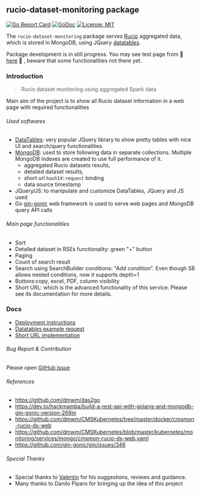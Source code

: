 ## rucio-dataset-monitoring package

[![Go Report Card](https://goreportcard.com/badge/github.com/dmwm/CMSMonitoring/src/go/rucio-dataset-monitoring)](https://goreportcard.com/report/github.com/dmwm/CMSMonitoring/src/go/rucio-dataset-monitoring)
[![GoDoc](https://godoc.org/github.com/dmwm/CMSMonitoring/tree/master/src/go/rucio-dataset-monitoring?status.svg)](https://godoc.org/github.com/dmwm/CMSMonitoring/tree/master/src/go/rucio-dataset-monitoring)
[![License: MIT](https://img.shields.io/badge/License-MIT-green.svg)](https://opensource.org/licenses/MIT)

The `rucio-dataset-monitoring` package serves [Rucio](https://rucio.readthedocs.io/) aggregated data, which is stored in MongoDB,
using JQuery [datatables](https://datatables.net/).

Package development is in still progress. You may see test page from :rocket: [here](http://cmsweb-test1.cern.ch:31280/) :rocket: , beware that some
functionalities not there yet.

### Introduction

> Rucio dataset monitoring using aggregated Spark data

Main aim of the project is to show all Rucio dataset information in a web page with required functionalities

###### Used softwares

* [DataTables](https://datatables.net/): very popular JQuery library to show pretty tables with nice UI and search/query functionalities
* [MongoDB](https://www.mongodb.com/): used to store following data in separate collections. Multiple MongoDB indexes are created to use full
  performance of it.
    * aggregated Rucio datasets results,
    * detailed dataset results,
    * short url `hashId:request` binding
    * data source timestamp
* JQuery/JS: to manipulate and customize DataTables, JQuery and JS used
* Go [gin-gonic](https://github.com/gin-gonic) web framework is used to serve web pages and MongoDB query API calls

###### Main page functionalities

- Sort
- Detailed dataset in RSEs functionality: green "+" button
- Paging
- Count of search result
- Search using SearchBuilder conditions: "Add condition". Even though SB allows nested conditions, now it supports
  depth=1
- Buttons:copy, excel, PDF, column visibility
- Short URL: which is the advanced functionality of this service. Please see its documentation for more details.

### Docs

- [Deployment instructions](docs/Deployment.md)
- [Datatables example request](docs/example_datatables_json_request.md)
- [Short URL implementation](docs/short_url.md)

###### Bug Report & Contribution

Please open [GitHub issue](https://github.com/dmwm/CMSMonitoring/issues)

###### References

- https://github.com/dmwm/das2go
- https://dev.to/hackmamba/build-a-rest-api-with-golang-and-mongodb-gin-gonic-version-269m
- https://github.com/dmwm/CMSKubernetes/tree/master/docker/cmsmon-rucio-ds-web
- https://github.com/dmwm/CMSKubernetes/blob/master/kubernetes/monitoring/services/mongo/cmsmon-rucio-ds-web.yaml
- https://github.com/gin-gonic/gin/issues/346

###### Special Thanks

- Special thanks to [Valentin](https://github.com/vkuznet) for his suggestions, reviews and guidance.
- Many thanks to Danilo Piparo for bringing up the idea of this project


